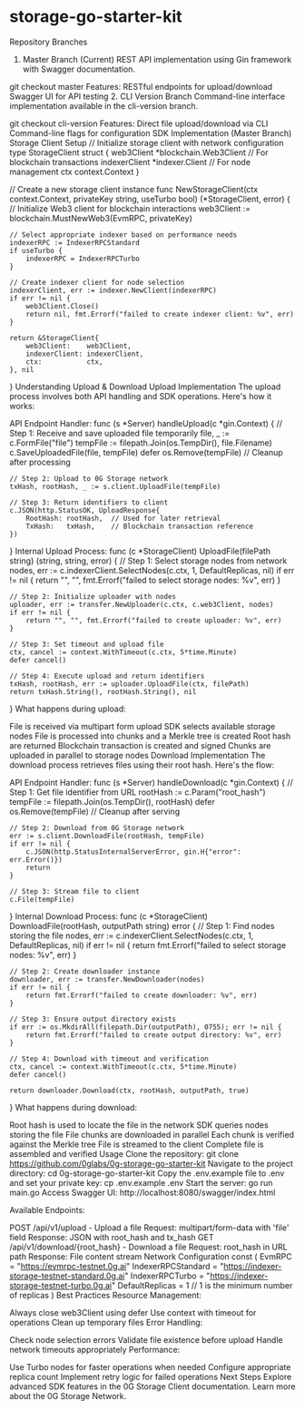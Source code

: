 # storage-go-starter-kit

Repository Branches
1. Master Branch (Current)
REST API implementation using Gin framework with Swagger documentation.

git checkout master
Features:
RESTful endpoints for upload/download
Swagger UI for API testing
2. CLI Version Branch
Command-line interface implementation available in the cli-version branch.

git checkout cli-version
Features:
Direct file upload/download via CLI
Command-line flags for configuration
SDK Implementation (Master Branch)
Storage Client Setup
// Initialize storage client with network configuration
type StorageClient struct {
    web3Client    *blockchain.Web3Client    // For blockchain transactions
    indexerClient *indexer.Client          // For node management
    ctx           context.Context
}

// Create a new storage client instance
func NewStorageClient(ctx context.Context, privateKey string, useTurbo bool) (*StorageClient, error) {
    // Initialize Web3 client for blockchain interactions
    web3Client := blockchain.MustNewWeb3(EvmRPC, privateKey)

    // Select appropriate indexer based on performance needs
    indexerRPC := IndexerRPCStandard
    if useTurbo {
        indexerRPC = IndexerRPCTurbo
    }

    // Create indexer client for node selection
    indexerClient, err := indexer.NewClient(indexerRPC)
    if err != nil {
        web3Client.Close()
        return nil, fmt.Errorf("failed to create indexer client: %v", err)
    }

    return &StorageClient{
        web3Client:    web3Client,
        indexerClient: indexerClient,
        ctx:           ctx,
    }, nil
}
Understanding Upload & Download
Upload Implementation
The upload process involves both API handling and SDK operations. Here's how it works:

API Endpoint Handler:
func (s *Server) handleUpload(c *gin.Context) {
    // Step 1: Receive and save uploaded file temporarily
    file, _ := c.FormFile("file")
    tempFile := filepath.Join(os.TempDir(), file.Filename)
    c.SaveUploadedFile(file, tempFile)
    defer os.Remove(tempFile)  // Cleanup after processing

    // Step 2: Upload to 0G Storage network
    txHash, rootHash, _ := s.client.UploadFile(tempFile)
    
    // Step 3: Return identifiers to client
    c.JSON(http.StatusOK, UploadResponse{
        RootHash: rootHash,  // Used for later retrieval
        TxHash:   txHash,    // Blockchain transaction reference
    })
}
Internal Upload Process:
func (c *StorageClient) UploadFile(filePath string) (string, string, error) {
    // Step 1: Select storage nodes from network
    nodes, err := c.indexerClient.SelectNodes(c.ctx, 1, DefaultReplicas, nil)
    if err != nil {
        return "", "", fmt.Errorf("failed to select storage nodes: %v", err)
    }
    
    // Step 2: Initialize uploader with nodes
    uploader, err := transfer.NewUploader(c.ctx, c.web3Client, nodes)
    if err != nil {
        return "", "", fmt.Errorf("failed to create uploader: %v", err)
    }
    
    // Step 3: Set timeout and upload file
    ctx, cancel := context.WithTimeout(c.ctx, 5*time.Minute)
    defer cancel()
    
    // Step 4: Execute upload and return identifiers
    txHash, rootHash, err := uploader.UploadFile(ctx, filePath)
    return txHash.String(), rootHash.String(), nil
}
What happens during upload:

File is received via multipart form upload
SDK selects available storage nodes
File is processed into chunks and a Merkle tree is created
Root hash are returned
Blockchain transaction is created and signed
Chunks are uploaded in parallel to storage nodes
Download Implementation
The download process retrieves files using their root hash. Here's the flow:

API Endpoint Handler:
func (s *Server) handleDownload(c *gin.Context) {
    // Step 1: Get file identifier from URL
    rootHash := c.Param("root_hash")
    tempFile := filepath.Join(os.TempDir(), rootHash)
    defer os.Remove(tempFile)  // Cleanup after serving

    // Step 2: Download from 0G Storage network
    err := s.client.DownloadFile(rootHash, tempFile)
    if err != nil {
        c.JSON(http.StatusInternalServerError, gin.H{"error": err.Error()})
        return
    }

    // Step 3: Stream file to client
    c.File(tempFile)
}
Internal Download Process:
func (c *StorageClient) DownloadFile(rootHash, outputPath string) error {
    // Step 1: Find nodes storing the file
    nodes, err := c.indexerClient.SelectNodes(c.ctx, 1, DefaultReplicas, nil)
    if err != nil {
        return fmt.Errorf("failed to select storage nodes: %v", err)
    }
    
    // Step 2: Create downloader instance
    downloader, err := transfer.NewDownloader(nodes)
    if err != nil {
        return fmt.Errorf("failed to create downloader: %v", err)
    }
    
    // Step 3: Ensure output directory exists
    if err := os.MkdirAll(filepath.Dir(outputPath), 0755); err != nil {
        return fmt.Errorf("failed to create output directory: %v", err)
    }
    
    // Step 4: Download with timeout and verification
    ctx, cancel := context.WithTimeout(c.ctx, 5*time.Minute)
    defer cancel()
    
    return downloader.Download(ctx, rootHash, outputPath, true)
}
What happens during download:

Root hash is used to locate the file in the network
SDK queries nodes storing the file
File chunks are downloaded in parallel
Each chunk is verified against the Merkle tree
File is streamed to the client
Complete file is assembled and verified
Usage
Clone the repository:
git clone https://github.com/0glabs/0g-storage-go-starter-kit
Navigate to the project directory:
cd 0g-storage-go-starter-kit
Copy the .env.example file to .env and set your private key:
cp .env.example .env
Start the server:
go run main.go
Access Swagger UI: http://localhost:8080/swagger/index.html

Available Endpoints:

POST /api/v1/upload - Upload a file
Request: multipart/form-data with 'file' field
Response: JSON with root_hash and tx_hash
GET /api/v1/download/{root_hash} - Download a file
Request: root_hash in URL path
Response: File content stream
Network Configuration
const (
    EvmRPC             = "https://evmrpc-testnet.0g.ai"
    IndexerRPCStandard = "https://indexer-storage-testnet-standard.0g.ai"
    IndexerRPCTurbo    = "https://indexer-storage-testnet-turbo.0g.ai"
    DefaultReplicas    = 1 // 1 is the minimum number of replicas
)
Best Practices
Resource Management:

Always close web3Client using defer
Use context with timeout for operations
Clean up temporary files
Error Handling:

Check node selection errors
Validate file existence before upload
Handle network timeouts appropriately
Performance:

Use Turbo nodes for faster operations when needed
Configure appropriate replica count
Implement retry logic for failed operations
Next Steps
Explore advanced SDK features in the 0G Storage Client documentation. Learn more about the 0G Storage Network.
